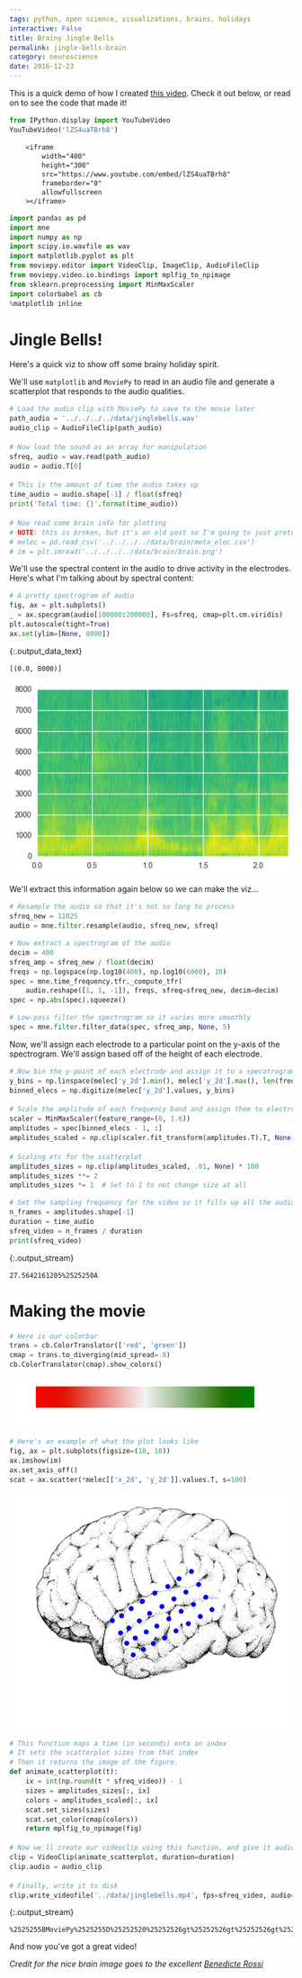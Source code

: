 ```yaml
---
tags: python, open science, visualizations, brains, holidays
interactive: False
title: Brainy Jingle Bells
permalink: jingle-bells-brain
category: neuroscience
date: 2016-12-23
---
```

This is a quick demo of how I created [this video](https://www.youtube.com/watch?v=lZS4uaTBrh8). Check it out below, or read on to see the code that made it!


<div class="input_area" markdown="1">

```python
from IPython.display import YouTubeVideo
YouTubeVideo('lZS4uaTBrh8')
```

</div>





        <iframe
            width="400"
            height="300"
            src="https://www.youtube.com/embed/lZS4uaTBrh8"
            frameborder="0"
            allowfullscreen
        ></iframe>
        




<div class="input_area" markdown="1">

```python
import pandas as pd
import mne
import numpy as np
import scipy.io.wavfile as wav
import matplotlib.pyplot as plt
from moviepy.editor import VideoClip, ImageClip, AudioFileClip
from moviepy.video.io.bindings import mplfig_to_npimage
from sklearn.preprocessing import MinMaxScaler
import colorbabel as cb
%matplotlib inline
```

</div>

# Jingle Bells!
Here's a quick viz to show off some brainy holiday spirit.

We'll use `matplotlib` and `MoviePy` to read in an audio file and generate a scatterplot that responds to the audio qualities.


<div class="input_area" markdown="1">

```python
# Load the audio clip with MoviePy to save to the movie later
path_audio = '../../../../data/jinglebells.wav'
audio_clip = AudioFileClip(path_audio)

# Now load the sound as an array for manipulation
sfreq, audio = wav.read(path_audio)
audio = audio.T[0]

# This is the amount of time the audio takes up
time_audio = audio.shape[-1] / float(sfreq)
print('Total time: {}'.format(time_audio))

# Now read some brain info for plotting
# NOTE: this is broken, but it's an old post so I'm going to just pretend it isn't broken :-)
# melec = pd.read_csv('../../../../data/brain/meta_elec.csv')
# im = plt.imread('../../../../data/brain/brain.png')
```

</div>

We'll use the spectral content in the audio to drive activity in the electrodes. Here's what I'm talking about by spectral content:


<div class="input_area" markdown="1">

```python
# A pretty spectrogram of audio
fig, ax = plt.subplots()
_ = ax.specgram(audio[100000:200000], Fs=sfreq, cmap=plt.cm.viridis)
plt.autoscale(tight=True)
ax.set(ylim=[None, 8000])

```

</div>




{:.output_data_text}
```
[(0.0, 8000)]
```




![png](images/2016/ntbk/2016-12-23-christmas_ecog_plot_7_1.png)


We'll extract this information again below so we can make the viz...


<div class="input_area" markdown="1">

```python
# Resample the audio so that it's not so long to process
sfreq_new = 11025
audio = mne.filter.resample(audio, sfreq_new, sfreq)
```

</div>


<div class="input_area" markdown="1">

```python
# Now extract a spectrogram of the audio
decim = 400
sfreq_amp = sfreq_new / float(decim)
freqs = np.logspace(np.log10(400), np.log10(6000), 10)
spec = mne.time_frequency.tfr._compute_tfr(
    audio.reshape([1, 1, -1]), freqs, sfreq=sfreq_new, decim=decim)
spec = np.abs(spec).squeeze()
```

</div>


<div class="input_area" markdown="1">

```python
# Low-pass filter the spectrogram so it varies more smoothly
spec = mne.filter.filter_data(spec, sfreq_amp, None, 5)
```

</div>

Now, we'll assign each electrode to a particular point on the y-axis of the spectrogram. We'll assign based off of the height of each electrode.


<div class="input_area" markdown="1">

```python
# Now bin the y-point of each electrode and assign it to a specotrogram bin
y_bins = np.linspace(melec['y_2d'].min(), melec['y_2d'].max(), len(freqs))
binned_elecs = np.digitize(melec['y_2d'].values, y_bins)

# Scale the amplitude of each frequency band and assign them to electrodes
scaler = MinMaxScaler(feature_range=(0, 1.6))
amplitudes = spec[binned_elecs - 1, :]
amplitudes_scaled = np.clip(scaler.fit_transform(amplitudes.T).T, None, 1)

# Scaling etc for the scatterplot
amplitudes_sizes = np.clip(amplitudes_scaled, .01, None) * 100
amplitudes_sizes **= 2
amplitudes_sizes *= 1  # Set to 1 to not change size at all
```

</div>


<div class="input_area" markdown="1">

```python
# Set the sampling frequency for the video so it fills up all the audio time
n_frames = amplitudes.shape[-1]
duration = time_audio
sfreq_video = n_frames / duration
print(sfreq_video)
```

</div>

{:.output_stream}
```
27.5642161205%2525250A
```

# Making the movie


<div class="input_area" markdown="1">

```python
# Here is our colorbar
trans = cb.ColorTranslator(['red', 'green'])
cmap = trans.to_diverging(mid_spread=.8)
cb.ColorTranslator(cmap).show_colors()
```

</div>


![png](images/2016/ntbk/2016-12-23-christmas_ecog_plot_16_0.png)



<div class="input_area" markdown="1">

```python
# Here's an example of what the plot looks like
fig, ax = plt.subplots(figsize=(10, 10))
ax.imshow(im)
ax.set_axis_off()
scat = ax.scatter(*melec[['x_2d', 'y_2d']].values.T, s=100)
```

</div>


![png](images/2016/ntbk/2016-12-23-christmas_ecog_plot_17_0.png)



<div class="input_area" markdown="1">

```python
# This function maps a time (in seconds) onto an index
# It sets the scatterplot sizes from that index
# Then it returns the image of the figure.
def animate_scatterplot(t):
    ix = int(np.round(t * sfreq_video)) - 1
    sizes = amplitudes_sizes[:, ix]
    colors = amplitudes_scaled[:, ix]
    scat.set_sizes(sizes)
    scat.set_color(cmap(colors))
    return mplfig_to_npimage(fig)

# Now we'll create our videoclip using this function, and give it audio
clip = VideoClip(animate_scatterplot, duration=duration)
clip.audio = audio_clip

# Finally, write it to disk
clip.write_videofile('../data/jinglebells.mp4', fps=sfreq_video, audio=True)
```

</div>

{:.output_stream}
```
%2525255BMoviePy%2525255D%25252520%25252526gt%25252526gt%25252526gt%25252526gt%25252520Building%25252520video%25252520../data/jinglebells.mp4%2525250A%2525255BMoviePy%2525255D%25252520Writing%25252520audio%25252520in%25252520jinglebellsTEMP_MPY_wvf_snd.mp3%2525250A%2525255BMoviePy%2525255D%25252520Done.%2525250A%2525255BMoviePy%2525255D%25252520Writing%25252520video%25252520../data/jinglebells.mp4%2525250A%2525255BMoviePy%2525255D%25252520Done.%2525250A%2525255BMoviePy%2525255D%25252520%25252526gt%25252526gt%25252526gt%25252526gt%25252520Video%25252520ready%2525253A%25252520../data/jinglebells.mp4%25252520%2525250A%2525250A
```

And now you've got a great video!

*Credit for the nice brain image goes to the excellent [Benedicte Rossi](http://benedicterossi.com/)*
